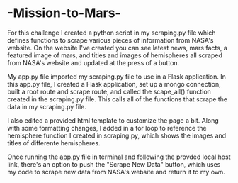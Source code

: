 # -Mission-to-Mars-
For this challenge I created a python script in my scraping.py file which defines functions to scrape various pieces of information from NASA's website. On the website I've created you can see latest news, mars facts, a featured image of mars, and titles and images of hemispheres all scraped from NASA's website and updated at the press of a button.

My app.py file imported my scraping.py file to use in a Flask application. In this app.py file, I created a Flask application, set up a mongo connection, built a root route and scrape route, and called the scape_all() function created in the scraping.py file. This calls all of the functions that scrape the data in my scraping.py file. 

I also edited a provided html template to customize the page a bit. Along with some formatting changes, I added in a for loop to reference the hemisphere function I created in scraping.py, which shows the images and titles of differente hemispheres. 

Once running the app.py file in terminal and following the provded local host link, there's an option to push the "Scrape New Data" button, which uses my code to scrape new data from NASA's website and return it to my own. 